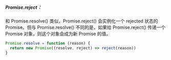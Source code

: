 ##### Promise.reject：

和 Promise.resolve() 类似，Promise.reject() 会实例化一个 rejected 状态的 Promise。但与 Promise.resolve() 不同的是，如果给 Promise.reject() 传递一个 Promise 对象，则这个对象会成为新 Promise 的值。

```js
Promise.resolve = function (reason) {
  return new Promise((resolve, reject) => reject(reason))
}
```

